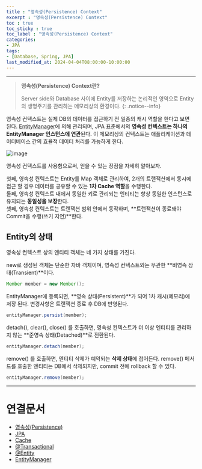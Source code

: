 ```yaml
---
title : "영속성(Persistence) Context"
excerpt : "영속성(Persistence) Context"
toc : true
toc_sticky : true
toc_label : "영속성(Persistence) Context"
categories:
- JPA
tags:
- [Database, Spring, JPA]
last_modified_at: 2024-04-04T08:00:00-10:00:00
---
```

  
---
  
> **영속성(Persistence) Context란?**  
>
> Server side와 Database 사이에 Entity를 저장하는 논리적인 영역으로 Entity의 생명주기를 관리하는 메모리상의 환경이다. 
{: .notice--info}  

  영속성 컨텍스트는 실제 DB의 데이터를 접근하기 전 일종의 캐시 역할을 한다고 보면 된다. [EntityManager](../../jpa/jpa-EntityManager)에 의해 관리되며, JPA 표준에서의 **영속성 컨텍스트는 하나의 EntityManager 인스턴스에 연관**된다. 이 메모리상의 컨텍스트는 애플리케이션과 데이터베이스 간의 효율적 데이터 처리를 가능하게 한다.
  
![image](../../assets/images/PersistenceContext.png)

  영속성 컨텍스트를 사용함으로써, 얻을 수 있는 장점을 자세히 알아보자. 

  첫째, 영속성 컨텍스트는 Entity를 Map 객체로 관리하여, 2개의 트랜잭션에서 동시에 접근 할 경우 데이터를 공유할 수 있는 **1차 Cache 역할**을 수행한다.  
  둘째, 영속성 컨텍스트 내에서 동일한 키로 관리되는 엔티티는 항상 동일한 인스턴스로 유지되는 **동일성을 보장**한다.  
  셋째, 영속성 컨텍스트는 트랜잭션 범위 안에서 동작하며, **트랜잭션이 종료돼야 Commit을 수행(쓰기 지연)**한다.
  
## Entity의 상태
  영속성 컨텍스트 상의 엔티티 객체는 네 가지 상태를 가진다.

  new로 생성된 객체는 단순한 자바 객체이며, 영속성 컨텍스트와는 무관한 **비영속 상태(Transient)**이다. 
  
```java
Member member = new Member();
```

  EntityManager에 등록되면, **영속 상태(Persistent)**가 되어 1차 캐시(메모리)에 저장 된다. 변경사항은 트랜잭션 종료 후 DB에 반영된다.
  
```java
entityManager.persist(member);
```

  detach(), clear(), close() 를 호출하면, 영속성 컨텍스트가 더 이상 엔티티를 관리하지 않는 **준영속 상태(Detached)**로 전환된다.
  
```java
entityManager.detach(member);
```

  remove() 를 호출하면, 엔티티 삭제가 예약되는 **삭제 상태**에 접어든다. remove() 메서드를 호출한 엔티티는 DB에서 삭제되지만, commit 전에 rollback 할 수 있다.
  
```java
entityManager.remove(member);
```

---
  
# 연결문서
- [영속성(Persistence)](../../servercommon/servercommon-영속성(Persistence))
- [JPA](../../jpa/jpa-JPA)
- [Cache](../../developcommon/developcommon-Cache)
- [@Transactional](../../annotation/annotation-@Transactional)
- [@Entity](../../jpa/jpa-@Entity)
- [EntityManager](../../jpa/jpa-EntityManager)
